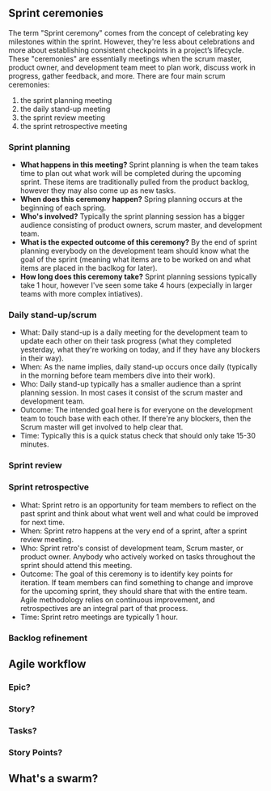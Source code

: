 ## Sprint ceremonies
The term "Sprint ceremony" comes from the concept of celebrating key milestones within the sprint. However, they're less about celebrations and more about establishing consistent checkpoints in a project’s lifecycle. These "ceremonies" are essentially meetings when the scrum master, product owner, and development team meet to plan work, discuss work in progress, gather feedback, and more. There are four main scrum ceremonies: 
1. the sprint planning meeting
1. the daily stand-up meeting
1. the sprint review meeting
1. the sprint retrospective meeting

### Sprint planning
* **What happens in this meeting?** Sprint planning is when the team takes time to plan out what work will be completed during the upcoming sprint. These items are traditionally pulled from the product backlog, however they may also come up as new tasks.
* **When does this ceremony happen?** Spring planning occurs at the beginning of each spring.
* **Who's involved?** Typically the sprint planning session has a bigger audience consisting of product owners, scrum master, and development team.
* **What is the expected outcome of this ceremony?** By the end of sprint planning everybody on the development team should know what the goal of the sprint (meaning what items are to be worked on and what items are placed in the baclkog for later).
* **How long does this ceremony take?** Sprint planning sessions typically take 1 hour, however I've seen some take 4 hours (expecially in larger teams with more complex intiatives).

### Daily stand-up/scrum
* What: Daily stand-up is a daily meeting for the development team to update each other on their task progress (what they completed yesterday, what they're working on today, and if they have any blockers in their way).
* When: As the name implies, daily stand-up occurs once daily (typically in the morning before team members dive into their work).
* Who: Daily stand-up typically has a smaller audience than a sprint planning session. In most cases it consist of the scrum master and development team.
* Outcome: The intended goal here is for everyone on the development team to touch base with each other. If there're any blockers, then the Scrum master will get involved to help clear that.
* Time: Typically this is a quick status check that should only take 15-30 minutes.

### Sprint review


### Sprint retrospective
* What: Sprint retro is an opportunity for team members to reflect on the past sprint and think about what went well and what could be improved for next time.
* When: Sprint retro happens at the very end of a sprint, after a sprint review meeting. 
* Who: Sprint retro's consist of development team, Scrum master, or product owner. Anybody who actively worked on tasks throughout the sprint should attend this meeting.
* Outcome: The goal of this ceremony is to identify key points for iteration. If team members can find something to change and improve for the upcoming sprint, they should share that with the entire team. Agile methodology relies on continuous improvement, and retrospectives are an integral part of that process.
* Time: Sprint retro meetings are typically 1 hour.


### Backlog refinement



## Agile workflow
### Epic?

### Story?

### Tasks?

### Story Points?


## What's a swarm?
